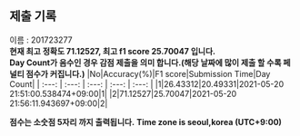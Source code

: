


  
## 제출 기록  
이름 : 201723277  
**현재 최고 정확도 71.12527, 최고 f1 score 25.70047 입니다.**  
**Day Count가 음수인 경우 감점 제출을 의미 합니다.(해당 날짜에 많이 제출 할 수록 페널티 점수가 커집니다.)**
|No|Accuracy(%)|F1 score|Submission Time|Day Count|
| :---: | :---: | :---: | :---: | :---: |
|1|26.43312|20.49331|2021-05-20 21:51:00.538474+09:00|1|
|2|71.12527|25.70047|2021-05-20 21:56:11.943697+09:00|2|


**점수는 소숫점 5자리 까지 출력됩니다.**
**Time zone is seoul,korea (UTC+9:00)**
